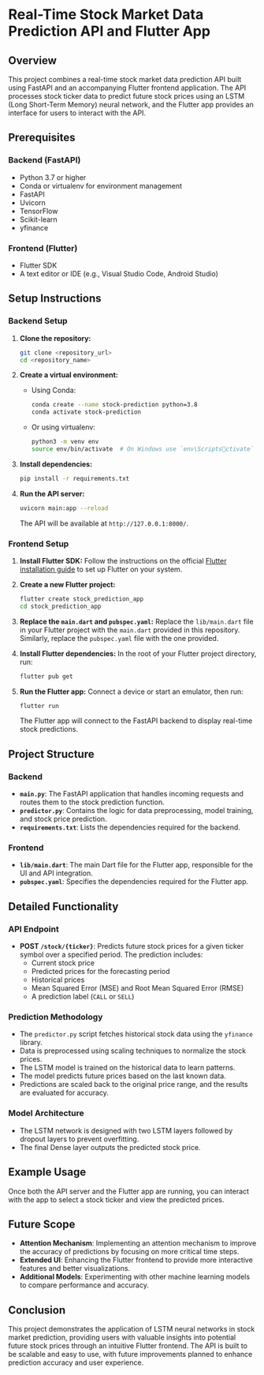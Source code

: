 
# Real-Time Stock Market Data Prediction API and Flutter App

## Overview
This project combines a real-time stock market data prediction API built using FastAPI and an accompanying Flutter frontend application. The API processes stock ticker data to predict future stock prices using an LSTM (Long Short-Term Memory) neural network, and the Flutter app provides an interface for users to interact with the API.

## Prerequisites

### Backend (FastAPI)
- Python 3.7 or higher
- Conda or virtualenv for environment management
- FastAPI
- Uvicorn
- TensorFlow
- Scikit-learn
- yfinance

### Frontend (Flutter)
- Flutter SDK
- A text editor or IDE (e.g., Visual Studio Code, Android Studio)

## Setup Instructions

### Backend Setup

1. **Clone the repository:**
   ```bash
   git clone <repository_url>
   cd <repository_name>
   ```

2. **Create a virtual environment:**
   - Using Conda:
     ```bash
     conda create --name stock-prediction python=3.8
     conda activate stock-prediction
     ```
   - Or using virtualenv:
     ```bash
     python3 -m venv env
     source env/bin/activate  # On Windows use `env\Scriptsctivate`
     ```

3. **Install dependencies:**
   ```bash
   pip install -r requirements.txt
   ```

4. **Run the API server:**
   ```bash
   uvicorn main:app --reload
   ```

   The API will be available at `http://127.0.0.1:8000/`.

### Frontend Setup

1. **Install Flutter SDK:**
   Follow the instructions on the official [Flutter installation guide](https://flutter.dev/docs/get-started/install) to set up Flutter on your system.

2. **Create a new Flutter project:**
   ```bash
   flutter create stock_prediction_app
   cd stock_prediction_app
   ```

3. **Replace the `main.dart` and `pubspec.yaml`:**
   Replace the `lib/main.dart` file in your Flutter project with the `main.dart` provided in this repository. Similarly, replace the `pubspec.yaml` file with the one provided.

4. **Install Flutter dependencies:**
   In the root of your Flutter project directory, run:
   ```bash
   flutter pub get
   ```

5. **Run the Flutter app:**
   Connect a device or start an emulator, then run:
   ```bash
   flutter run
   ```

   The Flutter app will connect to the FastAPI backend to display real-time stock predictions.

## Project Structure

### Backend
- **`main.py`**: The FastAPI application that handles incoming requests and routes them to the stock prediction function.
- **`predictor.py`**: Contains the logic for data preprocessing, model training, and stock price prediction.
- **`requirements.txt`**: Lists the dependencies required for the backend.

### Frontend
- **`lib/main.dart`**: The main Dart file for the Flutter app, responsible for the UI and API integration.
- **`pubspec.yaml`**: Specifies the dependencies required for the Flutter app.

## Detailed Functionality

### API Endpoint
- **POST `/stock/{ticker}`**: Predicts future stock prices for a given ticker symbol over a specified period. The prediction includes:
  - Current stock price
  - Predicted prices for the forecasting period
  - Historical prices
  - Mean Squared Error (MSE) and Root Mean Squared Error (RMSE)
  - A prediction label (`CALL` or `SELL`)

### Prediction Methodology
- The `predictor.py` script fetches historical stock data using the `yfinance` library.
- Data is preprocessed using scaling techniques to normalize the stock prices.
- The LSTM model is trained on the historical data to learn patterns.
- The model predicts future prices based on the last known data.
- Predictions are scaled back to the original price range, and the results are evaluated for accuracy.

### Model Architecture
- The LSTM network is designed with two LSTM layers followed by dropout layers to prevent overfitting.
- The final Dense layer outputs the predicted stock price.

## Example Usage

Once both the API server and the Flutter app are running, you can interact with the app to select a stock ticker and view the predicted prices.

## Future Scope

- **Attention Mechanism**: Implementing an attention mechanism to improve the accuracy of predictions by focusing on more critical time steps.
- **Extended UI**: Enhancing the Flutter frontend to provide more interactive features and better visualizations.
- **Additional Models**: Experimenting with other machine learning models to compare performance and accuracy.

## Conclusion

This project demonstrates the application of LSTM neural networks in stock market prediction, providing users with valuable insights into potential future stock prices through an intuitive Flutter frontend. The API is built to be scalable and easy to use, with future improvements planned to enhance prediction accuracy and user experience.
